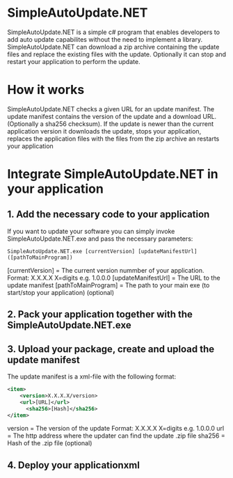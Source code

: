 # SimpleAutoUpdate.NET
SimpleAutoUpdate.NET is a simple c# program that enables developers to add auto update capabilites without the need to implement a library. SimpleAutoUpdate.NET can download a zip archive containing the update files and replace the existing files with the update. Optionally it can stop and restart your application to perform the update.

# How it works
SimpleAutoUpdate.NET checks a given URL for an update manifest. The update manifest contains the version of the update and a download URL. (Optionally a sha256 checksum). If the update is newer than the current application version it downloads the update, stops your application, replaces the application files with the files from the zip archive an restarts your application

# Integrate SimpleAutoUpdate.NET in your application

## 1. Add the necessary code to your application
If you want to update your software you can simply invoke SimpleAutoUpdate.NET.exe and pass the necessary parameters:

```console
SimpleAutoUpdate.NET.exe [currentVersion] [updateManifestUrl] ([pathToMainProgram])
```
\[currentVersion] = The current version nummber of your application. Format: X.X.X.X X=digits e.g. 1.0.0.0
\[updateManifestUrl] = The URL to the update manifest
\[pathToMainProgram] = The path to your main exe (to start/stop your application) (optional)

## 2. Pack your application together with the SimpleAutoUpdate.NET.exe

## 3. Upload your package, create and upload the update manifest
The update manifest is a xml-file with the following format:
```xml
<item>
    <version>X.X.X.X/version>
    <url>[URL]</url>
	  <sha256>[Hash]</sha256>
</item>
```
version = The version of the update Format: X.X.X.X X=digits e.g. 1.0.0.0
url = The http address where the updater can find the update .zip file
sha256 = Hash of the .zip file (optional)

## 4. Deploy your applicationxml
